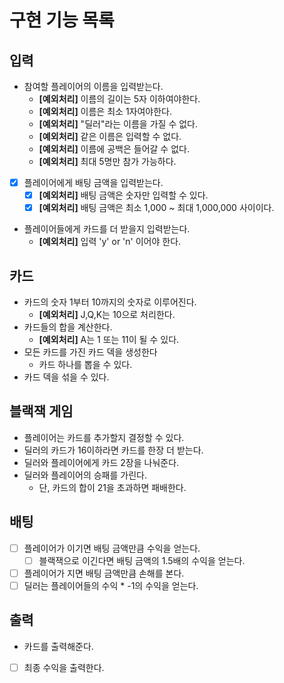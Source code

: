 # 구현 기능 목록

## 입력

- 참여할 플레이어의 이름을 입력받는다.
  - **[예외처리]** 이름의 길이는 5자 이하여야한다.
  - **[예외처리]** 이름은 최소 1자여야한다.
  - **[예외처리]** "딜러"라는 이름을 가질 수 없다.
  - **[예외처리]** 같은 이름은 입력할 수 없다.
  - **[예외처리]** 이름에 공백은 들어갈 수 없다.
  - **[예외처리]** 최대 5명만 참가 가능하다.
- [x] 플레이어에게 배팅 금액을 입력받는다.
  - [x] **[예외처리]** 배팅 금액은 숫자만 입력할 수 있다.
  - [x] **[예외처리]** 배팅 금액은 최소 1,000 ~ 최대 1,000,000 사이이다.
- 플레이어들에게 카드를 더 받을지 입력받는다.
  - **[예외처리]** 입력 'y' or 'n' 이어야 한다.

## 카드

- 카드의 숫자 1부터 10까지의 숫자로 이루어진다.
  - **[예외처리]** J,Q,K는 10으로 처리한다.
- 카드들의 합을 계산한다.
  - **[예외처리]** A는 1 또는 11이 될 수 있다.
- 모든 카드를 가진 카드 덱을 생성한다
  - 카드 하나를 뽑을 수 있다.
- 카드 덱을 섞을 수 있다.

## 블랙잭 게임

- 플레이어는 카드를 추가할지 결정할 수 있다.
- 딜러의 카드가 16이하라면 카드를 한장 더 받는다.
- 딜러와 플레이어에게 카드 2장을 나눠준다.
- 딜러와 플레이어의 승패를 가린다.
  - 단, 카드의 합이 21을 초과하면 패배한다.

## 배팅
- [ ] 플레이어가 이기면 배팅 금액만큼 수익을 얻는다.
  - [ ] 블랙잭으로 이긴다면 배팅 금액의 1.5배의 수익을 얻는다.
- [ ] 플레이어가 지면 배팅 금액만큼 손해를 본다.
- [ ] 딜러는 플레이어들의 수익 * -1의 수익을 얻는다.

## 출력

- 카드를 출력해준다.
- [ ] 최종 수익을 출력한다.
